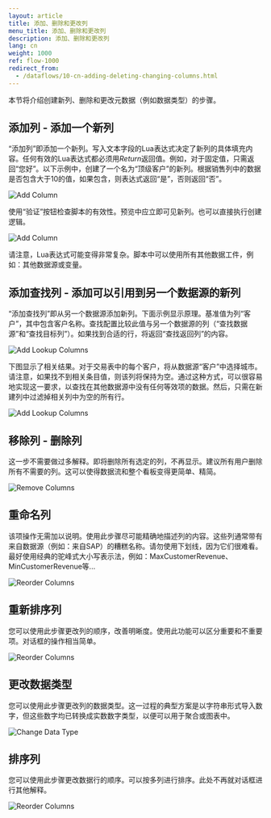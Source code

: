 ```yaml
---
layout: article
title: 添加、删除和更改列
menu_title: 添加、删除和更改列
description: 添加、删除和更改列
lang: cn
weight: 1000
ref: flow-1000
redirect_from:
  - /dataflows/10-cn-adding-deleting-changing-columns.html
---
```

本节将介绍创建新列、删除和更改元数据（例如数据类型）的步骤。

## 添加列 - 添加一个新列

“添加列”即添加一个新列。写入文本字段的Lua表达式决定了新列的具体填充内容。任何有效的Lua表达式都必须用*Return*返回值。例如，对于固定值，只需返回“您好”。以下示例中，创建了一个名为“顶级客户”的新列。根据销售列中的数据是否包含大于10的值，如果包含，则表达式返回“是”，否则返回“否”。

![Add Column](/assets/images/dataflows/dataflows-add-column01.png)

使用“验证”按钮检查脚本的有效性。预览中应立即可见新列。也可以直接执行创建逻辑。

![Add Column](/assets/images/dataflows/dataflows-add-column02.png)

请注意，Lua表达式可能变得非常复杂。脚本中可以使用所有其他数据工件，例如：其他数据源或变量。

## 添加查找列 - 添加可以引用到另一个数据源的新列

“添加查找列”即从另一个数据源添加新列。下面示例显示原理。基准值为列“客户”，其中包含客户名称。查找配置比较此值与另一个数据源的列（“查找数据源”和“查找目标列”）。如果找到合适的行，将返回“查找返回列”的内容。

![Add Lookup Columns](/assets/images/dataflows/dataflows-add-lookup-column01.png)

下图显示了相关结果。对于交易表中的每个客户，将从数据源“客户”中选择城市。请注意，如果找不到相关条目值，则该列将保持为空。通过这种方式，可以很容易地实现这一要求，以查找在其他数据源中没有任何等效项的数据。然后，只需在新建列中过滤掉相关列中为空的所有行。


![Add Lookup Columns](/assets/images/dataflows/dataflows-add-lookup-column02.png)

## 移除列 - 删除列

这一步不需要做过多解释。即将删除所有选定的列，不再显示。建议所有用户删除所有不需要的列。这可以使得数据流和整个看板变得更简单、精简。

![Remove Columns](/assets/images/dataflows/dataflows-remove-column01.png)

## 重命名列

该项操作无需加以说明。使用此步骤尽可能精确地描述列的内容。这些列通常带有来自数据源（例如：来自SAP）的糟糕名称。请勿使用下划线，因为它们很难看。最好使用经典的驼峰式大小写表示法，例如：MaxCustomerRevenue、MinCustomerRevenue等...

![Reorder Columns](/assets/images/dataflows/dataflows-rename-column01.png)

## 重新排序列

您可以使用此步骤更改列的顺序，改善明晰度。使用此功能可以区分重要和不重要项。对话框的操作相当简单。

![Reorder Columns](/assets/images/dataflows/dataflows-reorder-column01.png)

## 更改数据类型

您可以使用此步骤更改列的数据类型。这一过程的典型方案是以字符串形式导入数字，但这些数字均已转换成实数数字类型，以便可以用于聚合或图表中。

![Change Data Type](/assets/images/dataflows/dataflows-change-datatype01.png)

## 排序列

您可以使用此步骤更改数据行的顺序。可以按多列进行排序。此处不再就对话框进行其他解释。

![Reorder Columns](/assets/images/dataflows/dataflows-sort-column01.png)
